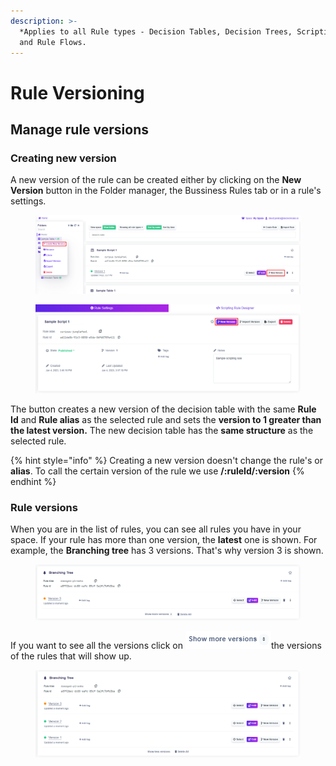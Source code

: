 ```yaml
---
description: >-
  *Applies to all Rule types - Decision Tables, Decision Trees, Scripting Rules
  and Rule Flows.
---
```


# Rule Versioning

## Manage rule versions

### Creating new version

A new version of the rule can be created either by clicking on the **New Version** button in the Folder manager, the Bussiness Rules tab or in a rule's settings.

<figure><img src="../.gitbook/assets/image (31) (1).png" alt=""><figcaption></figcaption></figure>

<figure><img src="../.gitbook/assets/image (67) (1).png" alt=""><figcaption></figcaption></figure>

The button creates a new version of the decision table with the same **Rule Id** and **Rule alias** as the selected rule and sets the **version to 1 greater than the latest version.** The new decision table has the **same structure** as the selected rule.

{% hint style="info" %}
Creating a new version doesn't change the rule's or **alias**. To call the certain version of the rule we use **/:ruleId/:version**
{% endhint %}

### Rule versions

When you are in the list of rules, you can see all rules you have in your space. If your rule has more than one version, the **latest** one is shown. For example, the **Branching tree** has 3 versions. That's why version 3 is shown.

<figure><img src="../.gitbook/assets/image (149).png" alt=""><figcaption></figcaption></figure>

If you want to see all the versions click on ![](<../.gitbook/assets/more rules.PNG>)the versions of the rules that will show up.

<figure><img src="../.gitbook/assets/image (76).png" alt=""><figcaption></figcaption></figure>
